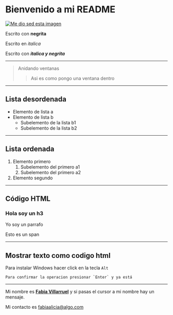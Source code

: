 # Bienvenido a mi README

[![Me dio sed esta imagen](/assets/images/shiprock.jpg "Shiprock, New Mexico by Beau Rogers")](https://www.flickr.com/photos/beaurogers/31833779864/in/photolist-Qv3rFw-34mt9F-a9Cmfy-5Ha3Zi-9msKdv-o3hgjr-hWpUte-4WMsJ1-KUQ8N-deshUb-vssBD-6CQci6-8AFCiD-zsJWT-nNfsgB-dPDwZJ-bn9JGn-5HtSXY-6CUhAL-a4UTXB-ugPum-KUPSo-fBLNm-6CUmpy-4WMsc9-8a7D3T-83KJev-6CQ2bK-nNusHJ-a78rQH-nw3NvT-7aq2qf-8wwBso-3nNceh-ugSKP-4mh4kh-bbeeqH-a7biME-q3PtTf-brFpgb-cg38zw-bXMZc-nJPELD-f58Lmo-bXMYG-bz8AAi-bxNtNT-bXMYi-bXMY6-bXMYv)


Escrito con **negrita**

Escrito en *italica*

Escrito con ***italica y negrita***

---

>Anidando ventanas
>>Asi es como pongo una ventana dentro

---

## Lista desordenada

- Elemento de lista a
- Elemento de lista b
  - Subelemento de la lista b1
  - Subelemento de la lista b2

---

## Lista ordenada

1. Elemento primero
    1. Subelemento del primero a1
    2. Subelemento del primero a2
2. Elemento segundo

---

## Código HTML

<html>
  <body>
    <h3> Hola soy un h3 </h3>
    <p> Yo soy un parrafo</p>
    <span> Esto es un span </span>
  </body>
</html>

---

## Mostrar texto como codigo html

Para instalar Windows hacer click en la tecla `Alt`

``Para confirmar la operacion presionar `Enter` y ya está``

---

Mi nombre es **[Fabia Villarruel](https://github.com/fabiavillarruel "Amo a un mapache muy especial")** y si pasas el cursor a mi nombre hay un mensaje.

Mi contacto es <fabiaalicia@algo.com>

